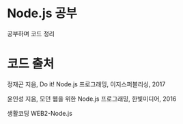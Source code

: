 # Node.js 공부

공부하며 코드 정리

# 코드 출처

정재곤 지음, Do it! Node.js 프로그래밍, 이지스퍼블리싱, 2017

윤인성 지음, 모던 웹을 위한 Node.js 프로그래밍, 한빛미디어, 2016

생활코딩 WEB2-Node.js 
